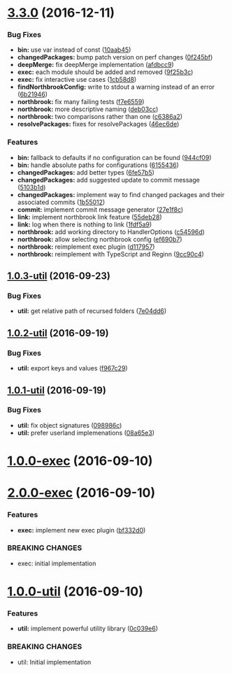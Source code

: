 <a name="3.3.0"></a>
# [3.3.0](https://github.com/northbrookjs/northbrookjs/compare/v1.0.3-util...v3.3.0) (2016-12-11)


### Bug Fixes

* **bin:** use var instead of const ([10aab45](https://github.com/northbrookjs/northbrookjs/commit/10aab45))
* **changedPackages:** bump patch version on perf changes ([0f245bf](https://github.com/northbrookjs/northbrookjs/commit/0f245bf))
* **deepMerge:** fix deepMerge implementation ([afdbcc9](https://github.com/northbrookjs/northbrookjs/commit/afdbcc9))
* **exec:** each module should be added and removed ([9f25b3c](https://github.com/northbrookjs/northbrookjs/commit/9f25b3c))
* **exec:** fix interactive use cases ([1cb58d8](https://github.com/northbrookjs/northbrookjs/commit/1cb58d8))
* **findNorthbrookConfig:** write to stdout a warning instead of an error ([6b21946](https://github.com/northbrookjs/northbrookjs/commit/6b21946))
* **northbrook:** fix many failing tests ([f7e6559](https://github.com/northbrookjs/northbrookjs/commit/f7e6559))
* **northbrook:** more descriptive naming ([deb03cc](https://github.com/northbrookjs/northbrookjs/commit/deb03cc))
* **northbrook:** two comparisons rather than one ([c6386a2](https://github.com/northbrookjs/northbrookjs/commit/c6386a2))
* **resolvePackages:** fixes for resolvePackages ([46ec6de](https://github.com/northbrookjs/northbrookjs/commit/46ec6de))


### Features

* **bin:** fallback to defaults if no configuration can be found ([944cf09](https://github.com/northbrookjs/northbrookjs/commit/944cf09))
* **bin:** handle absolute paths for configurations ([6155436](https://github.com/northbrookjs/northbrookjs/commit/6155436))
* **changedPackages:** add better types ([6fe57b5](https://github.com/northbrookjs/northbrookjs/commit/6fe57b5))
* **changedPackages:** add suggested update to commit message ([5103b1d](https://github.com/northbrookjs/northbrookjs/commit/5103b1d))
* **changedPackages:** implement way to find changed packages and their associated commits ([1b55012](https://github.com/northbrookjs/northbrookjs/commit/1b55012))
* **commit:** implement commit message generator ([27e1f8c](https://github.com/northbrookjs/northbrookjs/commit/27e1f8c))
* **link:** implement northbrook link feature ([55deb28](https://github.com/northbrookjs/northbrookjs/commit/55deb28))
* **link:** log when there is nothing to link ([1fdf5a9](https://github.com/northbrookjs/northbrookjs/commit/1fdf5a9))
* **northbrook:** add working directory to HandlerOptions ([c54596d](https://github.com/northbrookjs/northbrookjs/commit/c54596d))
* **northbrook:** allow selecting northbrook config ([ef690b7](https://github.com/northbrookjs/northbrookjs/commit/ef690b7))
* **northbrook:** reimplement exec plugin ([d117957](https://github.com/northbrookjs/northbrookjs/commit/d117957))
* **northbrook:** reimplement with TypeScript and Reginn ([9cc90c4](https://github.com/northbrookjs/northbrookjs/commit/9cc90c4))



<a name="1.0.3-util"></a>
## [1.0.3-util](https://github.com/northbrookjs/northbrookjs/compare/v1.0.2-util...v1.0.3-util) (2016-09-23)


### Bug Fixes

* **util:** get relative path of recursed folders ([7e04dd6](https://github.com/northbrookjs/northbrookjs/commit/7e04dd6))



<a name="1.0.2-util"></a>
## [1.0.2-util](https://github.com/northbrookjs/northbrookjs/compare/v1.0.1-util...v1.0.2-util) (2016-09-19)


### Bug Fixes

* **util:** export keys and values ([f967c29](https://github.com/northbrookjs/northbrookjs/commit/f967c29))



<a name="1.0.1-util"></a>
## [1.0.1-util](https://github.com/northbrookjs/northbrookjs/compare/v1.0.0-exec...v1.0.1-util) (2016-09-19)


### Bug Fixes

* **util:** fix object signatures ([098986c](https://github.com/northbrookjs/northbrookjs/commit/098986c))
* **util:** prefer userland implemenations ([08a65e3](https://github.com/northbrookjs/northbrookjs/commit/08a65e3))



<a name="1.0.0-exec"></a>
# [1.0.0-exec](https://github.com/northbrookjs/northbrookjs/compare/v2.0.0-exec...v1.0.0-exec) (2016-09-10)



<a name="2.0.0-exec"></a>
# [2.0.0-exec](https://github.com/northbrookjs/northbrookjs/compare/v1.0.0-util...v2.0.0-exec) (2016-09-10)


### Features

* **exec:** implement new exec plugin ([bf332d0](https://github.com/northbrookjs/northbrookjs/commit/bf332d0))


### BREAKING CHANGES

* exec: initial implementation



<a name="1.0.0-util"></a>
# [1.0.0-util](https://github.com/northbrookjs/northbrookjs/compare/0c039e6...v1.0.0-util) (2016-09-10)


### Features

* **util:** implement powerful utility library ([0c039e6](https://github.com/northbrookjs/northbrookjs/commit/0c039e6))


### BREAKING CHANGES

* util: Initial implementation



